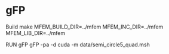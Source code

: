 # gFP


Build
  make MFEM_BUILD_DIR=../mfem MFEM_INC_DIR=../mfem MFEM_LIB_DIR=../mfem

RUN
  gFP 
  gFP -pa -d cuda -m data/semi_circle5_quad.msh